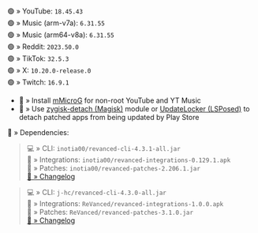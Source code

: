 🟢 » YouTube: `18.45.43`  
🟢 » Music (arm-v7a): `6.31.55`  
🟢 » Music (arm64-v8a): `6.31.55`  
🟢 » Reddit: `2023.50.0`  
🟢 » TikTok: `32.5.3`  
🟢 » X: `10.20.0-release.0`  
🟢 » Twitch: `16.9.1`  

- 🔰 » Install [mMicroG](https://github.com/kazimmt/mMicroG/releases) for non-root YouTube and YT Music  
- 🔰 » Use [zygisk-detach (Magisk)](https://github.com/j-hc/zygisk-detach) module or [UpdateLocker (LSPosed)](https://github.com/Xposed-Modules-Repo/ru.mike.updatelocker/releases) to detach patched apps from being updated by Play Store  

📜 » Dependencies:  
> 💻 » CLI: `inotia00/revanced-cli-4.3.1-all.jar`  
> 🔩 » Integrations: `inotia00/revanced-integrations-0.129.1.apk`  
> 🧩 » Patches: `inotia00/revanced-patches-2.206.1.jar`  
> [🔗 » Changelog](https://github.com/inotia00/revanced-patches/releases/tag/v2.206.1)

> 💻 » CLI: `j-hc/revanced-cli-4.3.0-all.jar`  
> 🔩 » Integrations: `ReVanced/revanced-integrations-1.0.0.apk`  
> 🧩 » Patches: `ReVanced/revanced-patches-3.1.0.jar`  
> [🔗 » Changelog](https://github.com/ReVanced/revanced-patches/releases/tag/v3.1.0)  

